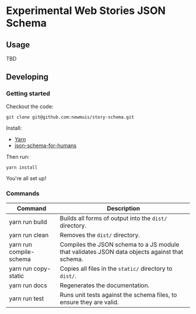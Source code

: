 # Experimental Web Stories JSON Schema

## Usage

TBD

## Developing

### Getting started

Checkout the code:

```
git clone git@github.com:newmuis/story-schema.git
```

Install:

- [Yarn][1]
- [json-schema-for-humans][2]

Then run:

```
yarn install
```

You're all set up!

### Commands

| Command                 | Description                                        |
| ----------------------- | -------------------------------------------------- |
| yarn run build          | Builds all forms of output into the `dist/` directory. |
| yarn run clean          | Removes the `dist/` directory.                     |
| yarn run compile-schema | Compiles the JSON schema to a JS module that validates JSON data objects against that schema. |
| yarn run copy-static    | Copies all files in the `static/` directory to `dist/`. |
| yarn run docs           | Regenerates the documentation.                     |
| yarn run test           | Runs unit tests against the schema files, to ensure they are valid. |

[1]: https://classic.yarnpkg.com/lang/en/docs/install/
[2]: https://coveooss.github.io/json-schema-for-humans/#/?id=installation
